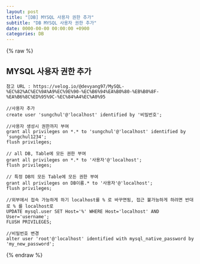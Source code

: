 ```yaml
---  
layout: post  
title: "[DB] MYSQL 사용자 권한 추가"  
subtitle: "DB MYSQL 사용자 권한 추가"  
date: 0000-00-00 00:00:00 +0900  
categories: DB  
---  
```

{% raw %}  
## MYSQL 사용자 권한 추가  
	참고 URL : https://velog.io/@devyang97/MySQL-%EC%82%AC%EC%9A%A9%EC%9E%90-%EC%B6%94%EA%B0%80-%EB%B0%8F-%EA%B6%8C%ED%95%9C-%EC%84%A4%EC%A0%95  
  
	//사용자 추가  
	create user 'sungchul'@'localhost' identified by '비밀번호';  
  
	//사용자 생성시 권한까지 부여  
	grant all privileges on *.* to 'sungchul'@'localhost' identified by 'sungchul1234';  
	flush privileges;  
  
	// all DB, Table에 모든 권한 부여  
	grant all privileges on *.* to '사용자'@'localhost';  
	flush privileges;  
  
	// 특정 DB의 모든 Table에 모든 권한 부여  
	grant all privileges on DB이름.* to '사용자'@'localhost';  
	flush privileges;  
  
	//외부에서 접속 가능하게 하기 localhost를 % 로 바꾸면됨, 접근 불가능하게 하려면 반대로 % 를 localhost로  
	UPDATE mysql.user SET Host='%' WHERE Host='localhost' AND User='username';  
	FLUSH PRIVILEGES;  
  
	//비밀번호 변경  
	alter user 'root'@'localhost' identified with mysql_native_password by 'my_new_password';                                                                                                                                                                                                                                                                                                                                                                                                                                                                                                                                                                                                                                                                                                                                                                                                                                                                     
{% endraw %}